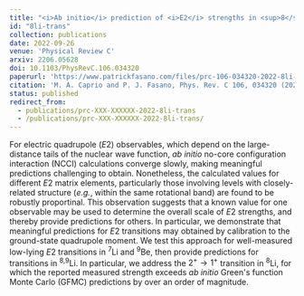 ```yaml
---
title: "<i>Ab initio</i> prediction of <i>E2</i> strengths in <sup>8</sup>Li and its neighbors by normalization to the measured quadrupole moment"
id: "8li-trans"
collection: publications
date: 2022-09-26
venue: 'Physical Review C'
arxiv: 2206.05628
doi: 10.1103/PhysRevC.106.034320
paperurl: 'https://www.patrickfasano.com/files/prc-106-034320-2022-8li-trans_PREPRINT.pdf'
citation: 'M. A. Caprio and P. J. Fasano, Phys. Rev. C 106, 034320 (2022).'
status: published
redirect_from:
  - publications/prc-XXX-XXXXXX-2022-8li-trans
  - /publications/prc-XXX-XXXXXX-2022-8li-trans/
---
```

For electric quadrupole ($E2$) observables, which depend on the large-distance
tails of the nuclear wave function, _ab initio_ no-core configuration
interaction (NCCI) calculations converge slowly, making meaningful predictions
challenging to obtain. Nonetheless, the calculated values for different $E2$
matrix elements, particularly those involving levels with closely-related
structure (_e.g._, within the same rotational band) are found to be
robustly proportinal.  This observation suggests that a known value for one
observable may be used to determine the overall scale of $E2$ strengths, and
thereby provide predictions for others. In particular, we demonstrate that
meaningful predictions for $E2$ transitions may obtained by calibration to the
ground-state quadrupole moment. We test this approach for well-measured
low-lying $E2$ transitions in <sup>7</sup>Li and <sup>9</sup>Be, then
provide predictions for transitions in <sup>8,9</sup>Li.  In particular, we
address the $2^+\rightarrow1^+$ transition in <sup>8</sup>Li, for which the
reported measured strength exceeds _ab initio_ Green's function Monte
Carlo (GFMC) predictions by over an order of magnitude.
